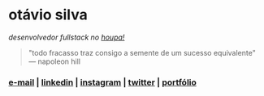# otávio silva

_desenvolvedor fullstack no [houpa!](https://www.houpa.app)_

> "todo fracasso traz consigo a semente de um sucesso equivalente" ― napoleon hill

### [e-mail](mailto:otaviosilva2632@gmail.com) | [linkedin](https://www.linkedin.com/in/otaviosilva02) | [instagram](https://www.instagram.com/otaviothor_) | [twitter](https://twitter.com/otaviothor_) | [portfólio](https://otaviothor.github.io/portfolio)
